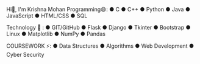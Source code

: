 Hi👋, I'm Krishna Mohan
Programming😄: ● C ● C++ ● Python ● Java 
                ● JavaScript ● HTML/CSS ● SQL

Technology 🤔 : ● GIT/GitHub ● Flask ● Django 
                 ● Tkinter ● Bootstrap ● Linux 
                 ● Matplotlib ● NumPy ● Pandas

COURSEWORK ⚡:  ● Data Structures ● Algorithms
                ● Web Development ● Cyber Security 



<!--
**krishna9358/krishna9358** is a ✨ _special_ ✨ repository because its `README.md` (this file) appears on your GitHub profile.

Here are some ideas to get you started:

- 🔭 I’m currently working on ...
- 🌱 I’m currently learning ...
- 👯 I’m looking to collaborate on ...
- 🤔 I’m looking for help with ...
- 💬 Ask me about ...
- 📫 How to reach me: ...
- 😄 Pronouns: ...
- ⚡ Fun fact: ...
-->

